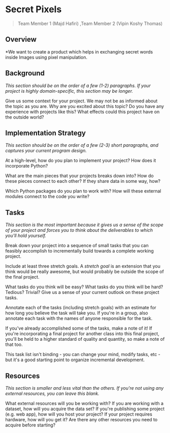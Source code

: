 # Secret Pixels

> Team Member 1 (Majd Hafiri) ,Team Member 2 (Vipin Koshy Thomas)

## Overview
*We want to create a product which helps in exchanging secret words inside Images using pixel manipulation.


## Background
*This section should be on the order of a few (1-2) paragraphs. If your project is highly domain-specific, this section may be longer.*

Give us some context for your project. We may not be as informed about the topic as you are. Why are you excited about this topic? Do you have any experience with projects like this? What effects could this project have on the outside world?


## Implementation Strategy
*This section should be on the order of a few (2-3) short paragraphs, and captures your current program design.*

At a high-level, how do you plan to implement your project? How does it incorporate Python?

What are the main pieces that your projects breaks down into?
How do these pieces connect to each other? If they share data in some way, how?

Which Python packages do you plan to work with? How will these external modules connect to the code you write?


## Tasks
*This section is the most important because it gives us a sense of the scope of your project and forces you to think about the deliverables to which you'll hold yourself.*

Break down your project into a sequence of small tasks that you can feasibly accomplish to incrementally build towards a complete working project.

Include at least three stretch goals. A *stretch goal* is an extension that you think would be really awesome, but would probably be outside the scope of the final project.

What tasks do you think will be easy? What tasks do you think will be hard? Tedious? Trivial? Give us a sense of your current outlook on these project tasks.

Annotate each of the tasks (including stretch goals) with an estimate for how long you believe the task will take you. If you're in a group, also annotate each task with the names of anyone responsible for the task.

If you've already accomplished some of the tasks, make a note of it! If you're incorporating a final project for another class into this final project, you'll be held to a higher standard of quality and quantity, so make a note of that too.

This task list isn't binding - you can change your mind, modify tasks, etc - but it's a good starting point to organize incremental development.


## Resources
*This section is smaller and less vital than the others. If you're not using any external resources, you can leave this blank.*

What external resources will you be working with? If you are working with a dataset, how will you acquire the data set? If you're publishing some project (e.g. web app), how will you host your project? If your project requires hardware, how will you get it? Are there any other resources you need to acquire before starting?
